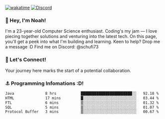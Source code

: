 [![wakatime](https://wakatime.com/badge/user/018b5c7c-fde2-4105-aa96-f5c758abb0a2.svg)](https://wakatime.com/@018b5c7c-fde2-4105-aa96-f5c758abb0a2)
[![Discord](https://img.shields.io/badge/Discord-5865F2?style=flat&logo=discord&logoColor=white)](https://discord.gg/eAW8AGXaGu)



### 👋 Hey, I'm Noah!
I'm a 23-year-old Computer Science enthusiast. Coding's my jam — I love piecing together solutions and venturing into the latest tech. On this page, you'll get a peek into what I'm building and learning. Keen to help? Drop me a message :D 
Find me on Discord: @schufi73

### 🤝 Let's Connect!
Your journey here marks the start of a potential collaboration.

### ⚓ Programming Infomations :D!
<!--START_SECTION:waka-->

```txt
Java              8 hrs           ███████████████████████░░   92.18 %
HTML              17 mins         █░░░░░░░░░░░░░░░░░░░░░░░░   03.44 %
FTL               6 mins          ▒░░░░░░░░░░░░░░░░░░░░░░░░   01.32 %
SQL               5 mins          ▒░░░░░░░░░░░░░░░░░░░░░░░░   01.07 %
Protocol Buffer   3 mins          ▒░░░░░░░░░░░░░░░░░░░░░░░░   00.67 %
```

<!--END_SECTION:waka-->
